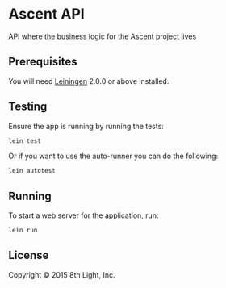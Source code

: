 # Ascent API

API where the business logic for the Ascent project lives

## Prerequisites

You will need [Leiningen](https://github.com/technomancy/leiningen) 2.0.0 or above installed.

## Testing

Ensure the app is running by running the tests:

```bash
lein test
```

Or if you want to use the auto-runner you can do the following:

```bash
lein autotest
```

## Running

To start a web server for the application, run:

```bash
lein run
```

## License

Copyright © 2015 8th Light, Inc.
